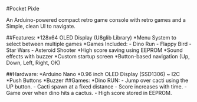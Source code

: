 #Pocket Pixle 

An Arduino-powered compact retro game console with retro games and a Simple, clean UI to navigate.

##Features:
    *128x64 OLED Display (U8glib Library)
    *Menu System to select between multiple games
    *Games Included:
      - Dino Run
      - Flappy Bird
      - Star Wars 
      - Asteroid Shooter
    *High score saving using EEPROM
    *Sound effects with buzzer
    *Custom startup screen
    *Button-based navigation (Up, Down, Left, Right, OK)

##Hardware:
    *Arduino Nano
    *0.96 inch OLED Display (SSD1306) ~ I2C
    *Push Buttons
    *Buzzer
##Games:
    *Dino RUN:
      - Jump over cacti using the UP button.
      - Cacti spawn at a fixed distance
      - Score increases with time.
      - Game over when dino hits a cactus.
      - High score stored in EEPROM.
    
        
